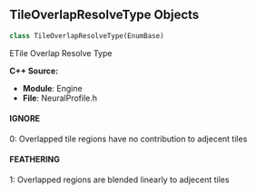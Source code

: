## TileOverlapResolveType Objects

```python
class TileOverlapResolveType(EnumBase)
```

ETile Overlap Resolve Type

**C++ Source:**

- **Module**: Engine
- **File**: NeuralProfile.h

<a id="unreal.TileOverlapResolveType.IGNORE"></a>

#### IGNORE

0: Overlapped tile regions have no contribution to adjecent tiles

<a id="unreal.TileOverlapResolveType.FEATHERING"></a>

#### FEATHERING

1: Overlapped regions are blended linearly to adjecent tiles

<a id="unreal.NeuralProfileRuntimeType"></a>